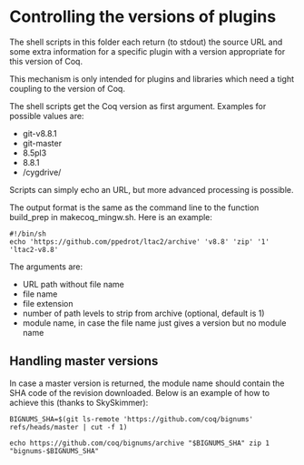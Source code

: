 # Controlling the versions of plugins

The shell scripts in this folder each return (to stdout) the source URL and some extra
information for a specific plugin with a version appropriate for this version of Coq.

This mechanism is only intended for plugins and libraries which need a tight coupling to the version of Coq.

The shell scripts get the Coq version as first argument.
Examples for possible values are:

* git-v8.8.1
* git-master
* 8.5pl3
* 8.8.1
* /cygdrive/<some-folder>

Scripts can simply echo an URL, but more advanced processing is possible.

The output format is the same as the command line to the function build_prep in makecoq_mingw.sh. Here is an example:

```
#!/bin/sh
echo 'https://github.com/ppedrot/ltac2/archive' 'v8.8' 'zip' '1' 'ltac2-v8.8'
```

The arguments are:
* URL path without file name
* file name
* file extension
* number of path levels to strip from archive (optional, default is 1)
* module name, in case the file name just gives a version but no module name

## Handling master versions

In case a master version is returned, the module name should contain the SHA code of the revision downloaded.
Below is an example of how to achieve this (thanks to SkySkimmer):

```
BIGNUMS_SHA=$(git ls-remote 'https://github.com/coq/bignums' refs/heads/master | cut -f 1)

echo https://github.com/coq/bignums/archive "$BIGNUMS_SHA" zip 1 "bignums-$BIGNUMS_SHA"
```
